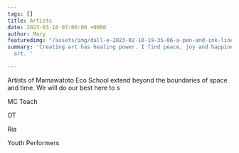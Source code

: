 ```yaml
---
tags: []
title: Artists
date: 2023-03-10 07:00:00 +0000
author: Mary
featuredimg: "/assets/img/dall-e-2023-02-10-19-35-06-a-pen-and-ink-line-drawing-in-the-early-morning-light-of-goats-and-cows-eating-garbage.png"
summary: 'Creating art has healing power. I find peace, joy and happiness in creating
  art. '

---
```

Artists of Mamawatoto Eco School extend beyond the boundaries of space and time.  We will do our best here to s

MC Teach

OT

Ria

Youth Performers